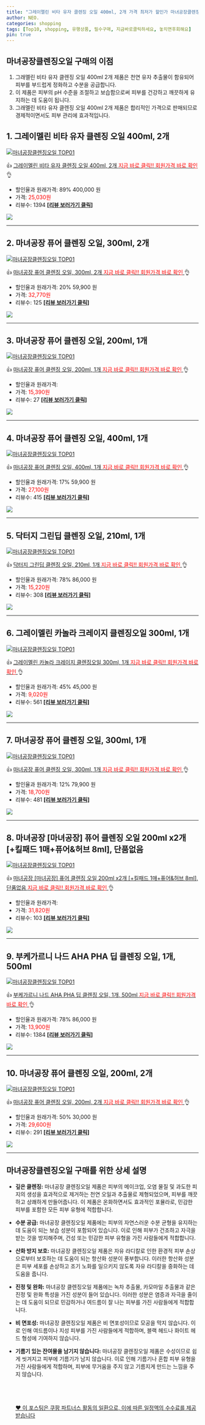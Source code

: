 ```yaml
---
title: "그레이멜린 비타 유자 클렌징 오일 400ml, 2개 가격 최저가 할인가 마녀공장클렌징오일 최저가 추천 제품 비교"
author: NEO.
categories: shopping
tags: [Top10, shopping, 유행상품, 필수구매, 지금바로클릭하세요, 놓치면후회해요]
pin: true
---
```

## 마녀공장클렌징오일 구매의 이점
1. 그래멜린 비타 유자 클렌징 오일 400ml 2개 제품은 천연 유자 추출물이 함유되어 피부를 부드럽게 정화하고 수분을 공급합니다.
2. 이 제품은 피부의 pH 수준을 조절하고 보습함으로써 피부를 건강하고 깨끗하게 유지하는 데 도움이 됩니다.
3. 그래멜린 비타 유자 클렌징 오일 400ml 2개 제품은 합리적인 가격으로 판매되므로 경제적이면서도 피부 관리에 효과적입니다.

   

## 1. 그레이멜린 비타 유자 클렌징 오일 400ml, 2개

[![마녀공장클렌징오일 TOP01](https://thumbnail7.coupangcdn.com/thumbnails/remote/490x490ex/image/vendor_inventory/5ecb/d18a121fa3d218b526a252a4de5cd3446b7984931045b6ab2874c06b0785.jpg)](https://link.coupang.com/re/AFFSDP?lptag=AF3617701&subid=GithubCoopas&pageKey=5079513709&traceid=V0-153&itemId=18773807871&vendorItemId=87770492764)


👍 [그레이멜린 비타 유자 클렌징 오일 400ml, 2개 <font color=red> 지금 바로 클릭!! 회원가격 바로 확인 </font> ](https://link.coupang.com/re/AFFSDP?lptag=AF3617701&subid=GithubCoopas&pageKey=5079513709&traceid=V0-153&itemId=18773807871&vendorItemId=87770492764) 👌 


- 할인율과 원래가격: 89%  400,000   원
- 가격: <span style='color:red'>25,030원</span>
- 리뷰수: 1394  [**[리뷰 보러가기 클릭]**](https://link.coupang.com/re/AFFSDP?lptag=AF3617701&subid=GithubCoopas&pageKey=5079513709&traceid=V0-153&itemId=18773807871&vendorItemId=87770492764)

[![](/discount_price.png)](https://link.coupang.com/re/AFFSDP?lptag=AF3617701&subid=GithubCoopas&pageKey=5079513709&traceid=V0-153&itemId=18773807871&vendorItemId=87770492764)

---


   

## 2. 마녀공장 퓨어 클렌징 오일, 300ml, 2개

[![마녀공장클렌징오일 TOP01](https://thumbnail7.coupangcdn.com/thumbnails/remote/490x490ex/image/vendor_inventory/6567/6b5e68fbae9986df0a18274eb7557ad5df70a2cf8e208a04866e5a2e99ba.jpg)](https://link.coupang.com/re/AFFSDP?lptag=AF3617701&subid=GithubCoopas&pageKey=6165729062&traceid=V0-153&itemId=19516995922&vendorItemId=87990229965)


👍 [마녀공장 퓨어 클렌징 오일, 300ml, 2개 <font color=red> 지금 바로 클릭!! 회원가격 바로 확인 </font> ](https://link.coupang.com/re/AFFSDP?lptag=AF3617701&subid=GithubCoopas&pageKey=6165729062&traceid=V0-153&itemId=19516995922&vendorItemId=87990229965) 👌 


- 할인율과 원래가격: 20%  59,900   원
- 가격: <span style='color:red'>32,770원</span>
- 리뷰수: 125  [**[리뷰 보러가기 클릭]**](https://link.coupang.com/re/AFFSDP?lptag=AF3617701&subid=GithubCoopas&pageKey=6165729062&traceid=V0-153&itemId=19516995922&vendorItemId=87990229965)

[![](/discount_price.png)](https://link.coupang.com/re/AFFSDP?lptag=AF3617701&subid=GithubCoopas&pageKey=6165729062&traceid=V0-153&itemId=19516995922&vendorItemId=87990229965)

---


   

## 3. 마녀공장 퓨어 클렌징 오일, 200ml, 1개

[![마녀공장클렌징오일 TOP01](https://thumbnail6.coupangcdn.com/thumbnails/remote/490x490ex/image/vendor_inventory/66c6/d5046e847e51ced47936288fa0d611b693eb2f63b480c175b7f17caa41d8.jpg)](https://link.coupang.com/re/AFFSDP?lptag=AF3617701&subid=GithubCoopas&pageKey=6165729062&traceid=V0-153&itemId=20272569685&vendorItemId=87968107698)


👍 [마녀공장 퓨어 클렌징 오일, 200ml, 1개 <font color=red> 지금 바로 클릭!! 회원가격 바로 확인 </font> ](https://link.coupang.com/re/AFFSDP?lptag=AF3617701&subid=GithubCoopas&pageKey=6165729062&traceid=V0-153&itemId=20272569685&vendorItemId=87968107698) 👌 


- 할인율과 원래가격: 
- 가격: <span style='color:red'>15,390원</span>
- 리뷰수: 27  [**[리뷰 보러가기 클릭]**](https://link.coupang.com/re/AFFSDP?lptag=AF3617701&subid=GithubCoopas&pageKey=6165729062&traceid=V0-153&itemId=20272569685&vendorItemId=87968107698)

[![](/discount_price.png)](https://link.coupang.com/re/AFFSDP?lptag=AF3617701&subid=GithubCoopas&pageKey=6165729062&traceid=V0-153&itemId=20272569685&vendorItemId=87968107698)

---


   

## 4. 마녀공장 퓨어 클렌징 오일, 400ml, 1개

[![마녀공장클렌징오일 TOP01](https://thumbnail10.coupangcdn.com/thumbnails/remote/490x490ex/image/vendor_inventory/1500/180ea116f3fde2c831b1882a52dd37fd60bbdb39a3ffb541b4e5746878e0.jpg)](https://link.coupang.com/re/AFFSDP?lptag=AF3617701&subid=GithubCoopas&pageKey=6165729062&traceid=V0-153&itemId=20379952802&vendorItemId=88481475318)


👍 [마녀공장 퓨어 클렌징 오일, 400ml, 1개 <font color=red> 지금 바로 클릭!! 회원가격 바로 확인 </font> ](https://link.coupang.com/re/AFFSDP?lptag=AF3617701&subid=GithubCoopas&pageKey=6165729062&traceid=V0-153&itemId=20379952802&vendorItemId=88481475318) 👌 


- 할인율과 원래가격: 17%  59,900   원
- 가격: <span style='color:red'>27,100원</span>
- 리뷰수: 415  [**[리뷰 보러가기 클릭]**](https://link.coupang.com/re/AFFSDP?lptag=AF3617701&subid=GithubCoopas&pageKey=6165729062&traceid=V0-153&itemId=20379952802&vendorItemId=88481475318)

[![](/discount_price.png)](https://link.coupang.com/re/AFFSDP?lptag=AF3617701&subid=GithubCoopas&pageKey=6165729062&traceid=V0-153&itemId=20379952802&vendorItemId=88481475318)

---


   

## 5. 닥터지 그린딥 클렌징 오일, 210ml, 1개

[![마녀공장클렌징오일 TOP01](https://thumbnail8.coupangcdn.com/thumbnails/remote/490x490ex/image/retail/images/5055335589536521-df36aa5d-1e45-4d80-8607-da6cc7489449.jpg)](https://link.coupang.com/re/AFFSDP?lptag=AF3617701&subid=GithubCoopas&pageKey=7650140094&traceid=V0-153&itemId=20352901407&vendorItemId=73652687901)


👍 [닥터지 그린딥 클렌징 오일, 210ml, 1개 <font color=red> 지금 바로 클릭!! 회원가격 바로 확인 </font> ](https://link.coupang.com/re/AFFSDP?lptag=AF3617701&subid=GithubCoopas&pageKey=7650140094&traceid=V0-153&itemId=20352901407&vendorItemId=73652687901) 👌 


- 할인율과 원래가격: 78%  86,000   원
- 가격: <span style='color:red'>15,220원</span>
- 리뷰수: 308  [**[리뷰 보러가기 클릭]**](https://link.coupang.com/re/AFFSDP?lptag=AF3617701&subid=GithubCoopas&pageKey=7650140094&traceid=V0-153&itemId=20352901407&vendorItemId=73652687901)

[![](/discount_price.png)](https://link.coupang.com/re/AFFSDP?lptag=AF3617701&subid=GithubCoopas&pageKey=7650140094&traceid=V0-153&itemId=20352901407&vendorItemId=73652687901)

---


   

## 6. 그레이멜린 카놀라 크레이지 클렌징오일 300ml, 1개

[![마녀공장클렌징오일 TOP01](https://thumbnail7.coupangcdn.com/thumbnails/remote/490x490ex/image/vendor_inventory/fbbc/0f73411572557db2c410d406b10e9a8049bc759a849171ad8aeb75fa4122.jpg)](https://link.coupang.com/re/AFFSDP?lptag=AF3617701&subid=GithubCoopas&pageKey=7249396287&traceid=V0-153&itemId=8546214912&vendorItemId=87771146139)


👍 [그레이멜린 카놀라 크레이지 클렌징오일 300ml, 1개 <font color=red> 지금 바로 클릭!! 회원가격 바로 확인 </font> ](https://link.coupang.com/re/AFFSDP?lptag=AF3617701&subid=GithubCoopas&pageKey=7249396287&traceid=V0-153&itemId=8546214912&vendorItemId=87771146139) 👌 


- 할인율과 원래가격: 45%  45,000   원
- 가격: <span style='color:red'>9,020원</span>
- 리뷰수: 561  [**[리뷰 보러가기 클릭]**](https://link.coupang.com/re/AFFSDP?lptag=AF3617701&subid=GithubCoopas&pageKey=7249396287&traceid=V0-153&itemId=8546214912&vendorItemId=87771146139)

[![](/discount_price.png)](https://link.coupang.com/re/AFFSDP?lptag=AF3617701&subid=GithubCoopas&pageKey=7249396287&traceid=V0-153&itemId=8546214912&vendorItemId=87771146139)

---


   

## 7. 마녀공장 퓨어 클렌징 오일, 300ml, 1개

[![마녀공장클렌징오일 TOP01](https://thumbnail7.coupangcdn.com/thumbnails/remote/490x490ex/image/vendor_inventory/cb40/b8edc1bf008f0ccdd14fb7c11fb07c93c1212b60fe89287d1cc86e62164a.jpg)](https://link.coupang.com/re/AFFSDP?lptag=AF3617701&subid=GithubCoopas&pageKey=6165729062&traceid=V0-153&itemId=15073229031&vendorItemId=87990229954)


👍 [마녀공장 퓨어 클렌징 오일, 300ml, 1개 <font color=red> 지금 바로 클릭!! 회원가격 바로 확인 </font> ](https://link.coupang.com/re/AFFSDP?lptag=AF3617701&subid=GithubCoopas&pageKey=6165729062&traceid=V0-153&itemId=15073229031&vendorItemId=87990229954) 👌 


- 할인율과 원래가격: 12%  79,900   원
- 가격: <span style='color:red'>18,700원</span>
- 리뷰수: 481  [**[리뷰 보러가기 클릭]**](https://link.coupang.com/re/AFFSDP?lptag=AF3617701&subid=GithubCoopas&pageKey=6165729062&traceid=V0-153&itemId=15073229031&vendorItemId=87990229954)

[![](/discount_price.png)](https://link.coupang.com/re/AFFSDP?lptag=AF3617701&subid=GithubCoopas&pageKey=6165729062&traceid=V0-153&itemId=15073229031&vendorItemId=87990229954)

---


   

## 8. 마녀공장 [마녀공장] 퓨어 클렌징 오일 200ml x2개 [+킬패드 1매+퓨어&허브 8ml], 단품없음

[![마녀공장클렌징오일 TOP01](https://thumbnail10.coupangcdn.com/thumbnails/remote/490x490ex/image/vendor_inventory/d8c1/8f2e74d27ebd7ecc444295ed93f61fa720f09a393902d052f90a3115529f.jpg)](https://link.coupang.com/re/AFFSDP?lptag=AF3617701&subid=GithubCoopas&pageKey=7849063705&traceid=V0-153&itemId=21389613295&vendorItemId=82649499711)


👍 [마녀공장 [마녀공장] 퓨어 클렌징 오일 200ml x2개 [+킬패드 1매+퓨어&허브 8ml], 단품없음 <font color=red> 지금 바로 클릭!! 회원가격 바로 확인 </font> ](https://link.coupang.com/re/AFFSDP?lptag=AF3617701&subid=GithubCoopas&pageKey=7849063705&traceid=V0-153&itemId=21389613295&vendorItemId=82649499711) 👌 


- 할인율과 원래가격: 
- 가격: <span style='color:red'>31,820원</span>
- 리뷰수: 103  [**[리뷰 보러가기 클릭]**](https://link.coupang.com/re/AFFSDP?lptag=AF3617701&subid=GithubCoopas&pageKey=7849063705&traceid=V0-153&itemId=21389613295&vendorItemId=82649499711)

[![](/discount_price.png)](https://link.coupang.com/re/AFFSDP?lptag=AF3617701&subid=GithubCoopas&pageKey=7849063705&traceid=V0-153&itemId=21389613295&vendorItemId=82649499711)

---


   

## 9. 부케가르니 나드 AHA PHA 딥 클렌징 오일, 1개, 500ml

[![마녀공장클렌징오일 TOP01](https://thumbnail8.coupangcdn.com/thumbnails/remote/490x490ex/image/retail/images/7241698839162038-bee7ca56-bff9-4dfa-b7dc-cd1388cc6099.jpg)](https://link.coupang.com/re/AFFSDP?lptag=AF3617701&subid=GithubCoopas&pageKey=7185632987&traceid=V0-153&itemId=11630537554&vendorItemId=78905144352)


👍 [부케가르니 나드 AHA PHA 딥 클렌징 오일, 1개, 500ml <font color=red> 지금 바로 클릭!! 회원가격 바로 확인 </font> ](https://link.coupang.com/re/AFFSDP?lptag=AF3617701&subid=GithubCoopas&pageKey=7185632987&traceid=V0-153&itemId=11630537554&vendorItemId=78905144352) 👌 


- 할인율과 원래가격: 78%  86,000   원
- 가격: <span style='color:red'>13,900원</span>
- 리뷰수: 1384  [**[리뷰 보러가기 클릭]**](https://link.coupang.com/re/AFFSDP?lptag=AF3617701&subid=GithubCoopas&pageKey=7185632987&traceid=V0-153&itemId=11630537554&vendorItemId=78905144352)

[![](/discount_price.png)](https://link.coupang.com/re/AFFSDP?lptag=AF3617701&subid=GithubCoopas&pageKey=7185632987&traceid=V0-153&itemId=11630537554&vendorItemId=78905144352)

---


   

## 10. 마녀공장 퓨어 클렌징 오일, 200ml, 2개

[![마녀공장클렌징오일 TOP01](https://thumbnail9.coupangcdn.com/thumbnails/remote/490x490ex/image/vendor_inventory/a6dd/1cde6f0f380a066837de626108a5dc03d242093ab17b430f7b66fe2135c0.jpg)](https://link.coupang.com/re/AFFSDP?lptag=AF3617701&subid=GithubCoopas&pageKey=6165729062&traceid=V0-153&itemId=20058070347&vendorItemId=82627461771)


👍 [마녀공장 퓨어 클렌징 오일, 200ml, 2개 <font color=red> 지금 바로 클릭!! 회원가격 바로 확인 </font> ](https://link.coupang.com/re/AFFSDP?lptag=AF3617701&subid=GithubCoopas&pageKey=6165729062&traceid=V0-153&itemId=20058070347&vendorItemId=82627461771) 👌 


- 할인율과 원래가격: 50%  30,000   원
- 가격: <span style='color:red'>29,600원</span>
- 리뷰수: 291  [**[리뷰 보러가기 클릭]**](https://link.coupang.com/re/AFFSDP?lptag=AF3617701&subid=GithubCoopas&pageKey=6165729062&traceid=V0-153&itemId=20058070347&vendorItemId=82627461771)

[![](/discount_price.png)](https://link.coupang.com/re/AFFSDP?lptag=AF3617701&subid=GithubCoopas&pageKey=6165729062&traceid=V0-153&itemId=20058070347&vendorItemId=82627461771)

---
## 마녀공장클렌징오일 구매를 위한 상세 설명
* **깊은 클렌징:** 마녀공장 클렌징오일 제품은 피부의 메이크업, 오염 물질 및 과도한 피지의 생성을 효과적으로 제거하는 천연 오일과 추출물로 제형되었으며, 피부를 깨끗하고 상쾌하게 만들어줍니다. 이 제품은 온화하면서도 효과적인 포뮬라로, 민감한 피부를 포함한 모든 피부 유형에 적합합니다.


* **수분 공급:** 마녀공장 클렌징오일 제품에는 피부의 자연스러운 수분 균형을 유지하는 데 도움이 되는 보습 성분이 포함되어 있습니다. 이로 인해 피부가 건조하고 자극을 받는 것을 방지해주며, 건성 또는 민감한 피부 유형을 가진 사람들에게 적합합니다.


* **산화 방지 보호:** 마녀공장 클렌징오일 제품은 자유 라디칼로 인한 환경적 피부 손상으로부터 보호하는 데 도움이 되는 항산화 성분이 풍부합니다. 이러한 항산화 성분은 피부 세포를 손상하고 조기 노화를 일으키지 않도록 자유 라디칼을 중화하는 데 도움을 줍니다.


* **진정 및 완화:** 마녀공장 클렌징오일 제품에는 녹차 추출물, 카모마일 추출물과 같은 진정 및 완화 특성을 가진 성분이 들어 있습니다. 이러한 성분은 염증과 자극을 줄이는 데 도움이 되므로 민감하거나 여드름이 잘 나는 피부를 가진 사람들에게 적합합니다.


* **비 면포성:** 마녀공장 클렌징오일 제품은 비 면포성이므로 모공을 막지 않습니다. 이로 인해 여드름이나 지성 피부를 가진 사람들에게 적합하며, 블랙 헤드나 화이트 헤드 형성에 기여하지 않습니다.


* **기름기 있는 잔여물을 남기지 않습니다:** 마녀공장 클렌징오일 제품은 수성이므로 쉽게 씻겨지고 피부에 기름기가 남지 않습니다. 이로 인해 기름기나 혼합 피부 유형을 가진 사람들에게 적합하며, 피부에 무거움을 주지 않고 기름지게 만드는 느낌을 주지 않습니다.<br><br><br><br><br> [ ❤  이 포스팅은 쿠팡 파트너스 활동의 일환으로, 이에 따른 일정액의 수수료를 제공받습니다](https://link.coupang.com/a/bcEFyh)